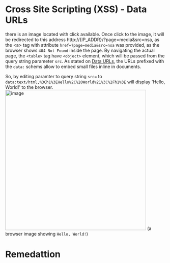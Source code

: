 # Cross Site Scripting (XSS) - Data URLs

there is an image located with click available. Once click to the image, it will be redirected to this address http://{IP_ADDR}/?page=media&src=nsa, as the \<a\> tag with attribute `href=?page=media&src=nsa` was provided, as the browser shows `404 Not Found` inside the page. By navigating the actual page, the `<table>` tag have `<object>` element, which will be passed from the query string parameter `src`. As stated on [Data URLs](https://developer.mozilla.org/en-US/docs/Web/HTTP/Basics_of_HTTP/Data_URLs), the URLs prefixed with the `data:` schems allow to embed small files inline in documents.

So, by editing paramter to query string `src=` to `data:text/html,%3Ch1%3EHello%2C%20World%21%3C%2Fh1%3E` will display 'Hello, World!' to the browser.
<img width="442" alt="image" src="https://user-images.githubusercontent.com/46742040/202878504-fda66088-c43e-48e8-bcd3-7092ba648d69.png">
(a browser image showing `Hello, World!`)



# Remedattion
